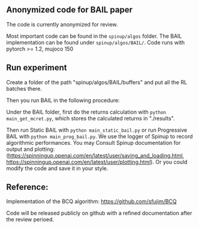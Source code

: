 ## Anonymized code for BAIL paper

The code is currently anonymized for review. 

Most important code can be found in the `spinup/algos` folder. The BAIL implementation can be found under `spinup/algos/BAIL/`.
Code runs with pytorch >= 1.2, mujoco 150

## Run experiment
Create a folder of the path "spinup/algos/BAIL/buffers" and put all the RL batches there. 

Then you run BAIL in the following procedure:

Under the BAIL folder, first do the returns calculation with `python main_get_mcret.py`, which stores the calculated returns in "./results".

Then run Static BAIL with `python main_static_bail.py` or run Progressive BAIL with `python main_prog_bail.py`. 
We use the logger of Spinup to record algorithmic performances. You may Consult Spinup documentation for output and plotting:
(https://spinningup.openai.com/en/latest/user/saving_and_loading.html, https://spinningup.openai.com/en/latest/user/plotting.html). Or you could modify the code and save it in your style.



## Reference: 


Implementation of the BCQ algorithm: https://github.com/sfujim/BCQ

Code will be released publicly on github with a refined documentation after the review perioed. 

